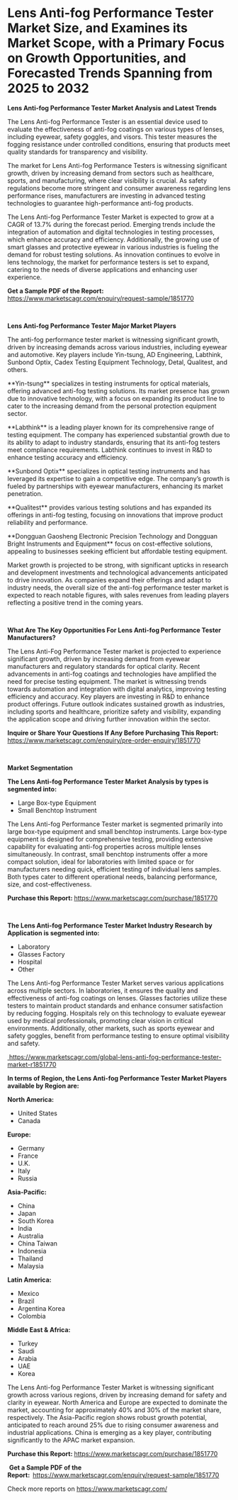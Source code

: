 <p><h1>Lens Anti-fog Performance Tester Market Size, and Examines its Market Scope, with a Primary Focus on Growth Opportunities, and Forecasted Trends Spanning from 2025 to 2032</h1></p><p><strong>Lens Anti-fog Performance Tester Market Analysis and Latest Trends</strong></p>
<p><p>The Lens Anti-fog Performance Tester is an essential device used to evaluate the effectiveness of anti-fog coatings on various types of lenses, including eyewear, safety goggles, and visors. This tester measures the fogging resistance under controlled conditions, ensuring that products meet quality standards for transparency and visibility. </p><p>The market for Lens Anti-fog Performance Testers is witnessing significant growth, driven by increasing demand from sectors such as healthcare, sports, and manufacturing, where clear visibility is crucial. As safety regulations become more stringent and consumer awareness regarding lens performance rises, manufacturers are investing in advanced testing technologies to guarantee high-performance anti-fog products.</p><p>The Lens Anti-fog Performance Tester Market is expected to grow at a CAGR of 13.7% during the forecast period. Emerging trends include the integration of automation and digital technologies in testing processes, which enhance accuracy and efficiency. Additionally, the growing use of smart glasses and protective eyewear in various industries is fueling the demand for robust testing solutions. As innovation continues to evolve in lens technology, the market for performance testers is set to expand, catering to the needs of diverse applications and enhancing user experience.</p></p>
<p><strong>Get a Sample PDF of the Report:&nbsp;</strong> <a href="https://www.marketscagr.com/enquiry/request-sample/1851770?utm_campaign=3508&utm_medium=2&utm_source=Github&utm_content=ia&utm_term=26032025&utm_id=lens-anti-fog-performance-tester">https://www.marketscagr.com/enquiry/request-sample/1851770</a></p>
<p>&nbsp;</p>
<p><strong>Lens Anti-fog Performance Tester Major Market Players</strong></p>
<p><p>The anti-fog performance tester market is witnessing significant growth, driven by increasing demands across various industries, including eyewear and automotive. Key players include Yin-tsung, AD Engineering, Labthink, Sunbond Optix, Cadex Testing Equipment Technology, Detal, Qualitest, and others.</p><p>**Yin-tsung** specializes in testing instruments for optical materials, offering advanced anti-fog testing solutions. Its market presence has grown due to innovative technology, with a focus on expanding its product line to cater to the increasing demand from the personal protection equipment sector.</p><p>**Labthink** is a leading player known for its comprehensive range of testing equipment. The company has experienced substantial growth due to its ability to adapt to industry standards, ensuring that its anti-fog testers meet compliance requirements. Labthink continues to invest in R&D to enhance testing accuracy and efficiency.</p><p>**Sunbond Optix** specializes in optical testing instruments and has leveraged its expertise to gain a competitive edge. The company’s growth is fueled by partnerships with eyewear manufacturers, enhancing its market penetration.</p><p>**Qualitest** provides various testing solutions and has expanded its offerings in anti-fog testing, focusing on innovations that improve product reliability and performance. </p><p>**Dongguan Gaosheng Electronic Precision Technology and Dongguan Bright Instruments and Equipment** focus on cost-effective solutions, appealing to businesses seeking efficient but affordable testing equipment. </p><p>Market growth is projected to be strong, with significant upticks in research and development investments and technological advancements anticipated to drive innovation. As companies expand their offerings and adapt to industry needs, the overall size of the anti-fog performance tester market is expected to reach notable figures, with sales revenues from leading players reflecting a positive trend in the coming years.</p></p>
<p>&nbsp;</p>
<p><strong>What Are The Key Opportunities For Lens Anti-fog Performance Tester Manufacturers?</strong></p>
<p><p>The Lens Anti-Fog Performance Tester market is projected to experience significant growth, driven by increasing demand from eyewear manufacturers and regulatory standards for optical clarity. Recent advancements in anti-fog coatings and technologies have amplified the need for precise testing equipment. The market is witnessing trends towards automation and integration with digital analytics, improving testing efficiency and accuracy. Key players are investing in R&D to enhance product offerings. Future outlook indicates sustained growth as industries, including sports and healthcare, prioritize safety and visibility, expanding the application scope and driving further innovation within the sector.</p></p>
<p><strong>Inquire or Share Your Questions If Any Before Purchasing This Report:</strong> <a href="https://www.marketscagr.com/enquiry/pre-order-enquiry/1851770?utm_campaign=3508&utm_medium=2&utm_source=Github&utm_content=ia&utm_term=26032025&utm_id=lens-anti-fog-performance-tester">https://www.marketscagr.com/enquiry/pre-order-enquiry/1851770</a></p>
<p>&nbsp;</p>
<p><strong>Market Segmentation</strong></p>
<p><strong>The Lens Anti-fog Performance Tester Market Analysis by types is segmented into:</strong></p>
<p><ul><li>Large Box-type Equipment</li><li>Small Benchtop Instrument</li></ul></p>
<p><p>The Lens Anti-fog Performance Tester market is segmented primarily into large box-type equipment and small benchtop instruments. Large box-type equipment is designed for comprehensive testing, providing extensive capability for evaluating anti-fog properties across multiple lenses simultaneously. In contrast, small benchtop instruments offer a more compact solution, ideal for laboratories with limited space or for manufacturers needing quick, efficient testing of individual lens samples. Both types cater to different operational needs, balancing performance, size, and cost-effectiveness.</p></p>
<p><strong>Purchase this Report:&nbsp;</strong><a href="https://www.marketscagr.com/purchase/1851770?utm_campaign=3508&utm_medium=2&utm_source=Github&utm_content=ia&utm_term=26032025&utm_id=lens-anti-fog-performance-tester">https://www.marketscagr.com/purchase/1851770</a></p>
<p>&nbsp;</p>
<p><strong>The Lens Anti-fog Performance Tester Market Industry Research by Application is segmented into:</strong></p>
<p><ul><li>Laboratory</li><li>Glasses Factory</li><li>Hospital</li><li>Other</li></ul></p>
<p><p>The Lens Anti-fog Performance Tester Market serves various applications across multiple sectors. In laboratories, it ensures the quality and effectiveness of anti-fog coatings on lenses. Glasses factories utilize these testers to maintain product standards and enhance consumer satisfaction by reducing fogging. Hospitals rely on this technology to evaluate eyewear used by medical professionals, promoting clear vision in critical environments. Additionally, other markets, such as sports eyewear and safety goggles, benefit from performance testing to ensure optimal visibility and safety.</p></p>
<p><a href="https://www.marketscagr.com/global-lens-anti-fog-performance-tester-market-r1851770?utm_campaign=3508&utm_medium=2&utm_source=Github&utm_content=ia&utm_term=26032025&utm_id=lens-anti-fog-performance-tester">&nbsp;https://www.marketscagr.com/global-lens-anti-fog-performance-tester-market-r1851770</a></p>
<p><strong>In terms of Region, the Lens Anti-fog Performance Tester Market Players available by Region are:</strong></p>
<p>
    <p> <strong> North America: </strong>
        <ul>
            <li>United States</li>
            <li>Canada</li>
        </ul>
        </p> 
    <p> <strong> Europe: </strong>
        <ul>
            <li>Germany</li>
            <li>France</li>
            <li>U.K.</li>
            <li>Italy</li>
            <li>Russia</li>
        </ul>
        </p> 
    <p> <strong> Asia-Pacific: </strong>
        <ul>
            <li>China</li>
            <li>Japan</li>
            <li>South Korea</li>
            <li>India</li>
            <li>Australia</li>
            <li>China Taiwan</li>
            <li>Indonesia</li>
            <li>Thailand</li>
            <li>Malaysia</li>
        </ul>
        </p> 
    <p> <strong> Latin America: </strong>
        <ul>
            <li>Mexico</li>
            <li>Brazil</li>
            <li>Argentina Korea</li>
            <li>Colombia</li>
        </ul>
        </p> 
    <p> <strong> Middle East & Africa: </strong>
        <ul>
            <li>Turkey</li>
            <li>Saudi</li>
            <li>Arabia</li>
            <li>UAE</li>
            <li>Korea</li>
        </ul>
    </p>
    </p>
<p><p>The Lens Anti-fog Performance Tester Market is witnessing significant growth across various regions, driven by increasing demand for safety and clarity in eyewear. North America and Europe are expected to dominate the market, accounting for approximately 40% and 30% of the market share, respectively. The Asia-Pacific region shows robust growth potential, anticipated to reach around 25% due to rising consumer awareness and industrial applications. China is emerging as a key player, contributing significantly to the APAC market expansion.</p></p>
<p><strong>Purchase this Report: </strong><a href="https://www.marketscagr.com/purchase/1851770?utm_campaign=3508&utm_medium=2&utm_source=Github&utm_content=ia&utm_term=26032025&utm_id=lens-anti-fog-performance-tester">https://www.marketscagr.com/purchase/1851770</a></p>
<p>&nbsp;<strong>Get a Sample PDF of the Report:&nbsp;&nbsp;</strong><a href="https://www.marketscagr.com/enquiry/request-sample/1851770?utm_campaign=3508&utm_medium=2&utm_source=Github&utm_content=ia&utm_term=26032025&utm_id=lens-anti-fog-performance-tester">https://www.marketscagr.com/enquiry/request-sample/1851770</a></p>
<p><strong></strong></p>
<p>Check more reports on <a href="https://www.marketscagr.com/?utm_campaign=3508&utm_medium=2&utm_source=Github&utm_content=ia&utm_term=26032025&utm_id=lens-anti-fog-performance-tester">https://www.marketscagr.com/</a></p>